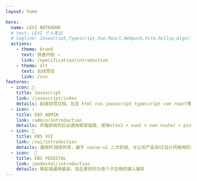 ```yaml
---
layout: home

hero:
  name: LEVI NOTEBOOK
  # text: LEVI 个人笔记
  # tagline: Javascript,Typescript,Vue,React,Webpack,Vite,Rollup,Algorithm,Links,etc...
  actions:
    - theme: brand
      text: 快速开始 →
      link: /specification/introduction
    - theme: alt
      text: 在线预览
      link: /xxx
features:
  - icon: 🎌
    title: Javascript
    link: /javascript/index
    details: 前端规范文档，包含 html css javascript typescript vue react等各种规范约束
  - icon: ⚡️
    title: EBS ADMIN
    link: /admin/introduction
    details: 开箱即用的后台通用框架指南，使用vite3 + vue3 + vue-router + pinia + typescript + naive-ui打造，致力于框架零开发
  - icon: 🖖
    title: EBS VUI
    link: /vui/introduction
    details: 通用PC端组件库，基于 naive-ui 二次封装，与公司产品及UI设计风格相匹配，可支持深度定制
  - icon:  🚀
    title: EBS PEDESTAL
    link: /pedestal/introduction
    details: 微前端通用基座，旨在更好的为各个子应用的接入服务
---
```


<script setup>
import { VPTeamMembers } from 'vitepress/theme'

const members = [
  {
    avatar: 'https://www.github.com/sky124380729.png',
    name: 'Levi',
    title: 'Creator',
    links: [
      { icon: 'github', link: 'https://github.com/sky124380729' },
      { icon: 'linkedin', link: 'https://www.linkedin.com/in/%E9%83%91%E6%B3%89-124380729' }
    ]
  }
]
</script>

<VPTeamMembers style="margin-top:20px;" size="small" :members="members" />
